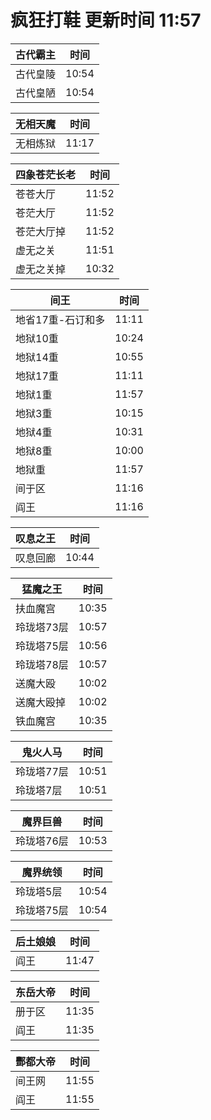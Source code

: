 # 疯狂打鞋 更新时间 11:57

| 古代霸主   | 时间    |
|--------|-------|
| 古代皇陵 | 10:54 |
| 古代皇陋 | 10:54 |

| 无相天魔   | 时间    |
|--------|-------|
| 无相炼狱 | 11:17 |

| 四象苍茫长老   | 时间    |
|--------|-------|
| 苍苍大厅 | 11:52 |
| 苍茫大厅 | 11:52 |
| 苍茫大厅掉 | 11:52 |
| 虚无之关 | 11:51 |
| 虚无之关掉 | 10:32 |

| 间王   | 时间    |
|--------|-------|
| 地省17重-石订和多 | 11:11 |
| 地狱10重 | 10:24 |
| 地狱14重 | 10:55 |
| 地狱17重 | 11:11 |
| 地狱1重 | 11:57 |
| 地狱3重 | 10:15 |
| 地狱4重 | 10:31 |
| 地狱8重 | 10:00 |
| 地狱重 | 11:57 |
| 间于区 | 11:16 |
| 阎王 | 11:16 |

| 叹息之王   | 时间    |
|--------|-------|
| 叹息回廊 | 10:44 |

| 猛魔之王   | 时间    |
|--------|-------|
| 扶血魔宫 | 10:35 |
| 玲珑塔73层 | 10:57 |
| 玲珑塔75层 | 10:56 |
| 玲珑塔78层 | 10:57 |
| 送魔大殴 | 10:02 |
| 送魔大殴掉 | 10:02 |
| 铁血魔宫 | 10:35 |

| 鬼火人马   | 时间    |
|--------|-------|
| 玲珑塔77层 | 10:51 |
| 玲珑塔7层 | 10:51 |

| 魔界巨兽   | 时间    |
|--------|-------|
| 玲珑塔76层 | 10:53 |

| 魔界统领   | 时间    |
|--------|-------|
| 玲珑塔5层 | 10:54 |
| 玲珑塔75层 | 10:54 |

| 后土娘娘   | 时间    |
|--------|-------|
| 阎王 | 11:47 |

| 东岳大帝   | 时间    |
|--------|-------|
| 册于区 | 11:35 |
| 阎王 | 11:35 |

| 酆都大帝   | 时间    |
|--------|-------|
| 间王网 | 11:55 |
| 阎王 | 11:55 |